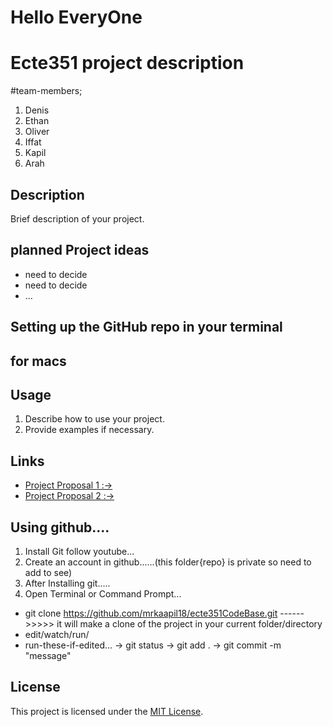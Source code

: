 <h1> Hello EveryOne </h1>

# Ecte351 project description

#team-members;
1. Denis
2. Ethan
3. Oliver
4. Iffat
5. Kapil
6. Arah


## Description
Brief description of your project.

## planned Project ideas
- need to decide
- need to decide
- ...

## Setting up the GitHub repo in your terminal
## for macs

## Usage
1. Describe how to use your project.
2. Provide examples if necessary.

## Links
- [Project Proposal 1 :-> ](https://uowmailedu-my.sharepoint.com/:w:/g/personal/kv471_uowmail_edu_au/Ea-ekEjsWBpOlqdybwXP6_kBN-Veg6Tu87WzbkO6jAvHWg?e=bskCGr)
- [Project Proposal 2 :-> ](https://uowmailedu-my.sharepoint.com/:w:/g/personal/kv471_uowmail_edu_au/EYgJPCCCVHNDgOAGBLFsfGQBrWbl1B-rXIVO-T0MYv0eUA?e=B9ZLbK)

## Using github....
1. Install Git follow youtube...
2. Create an account in github......(this folder{repo} is private so need to add to see)
3. After Installing git.....
4. Open Terminal or Command Prompt...
  -  git clone https://github.com/mrkaapil18/ecte351CodeBase.git     ------>>>>> it will make a clone of the project in your current folder/directory
  -  edit/watch/run/
  -  run-these-if-edited...
      -> git status
      -> git add .
      -> git commit -m "message"

## License
This project is licensed under the [MIT License](LICENSE).
